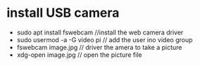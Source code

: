 # install USB camera
- sudo apt install fswebcam  //install the web camera driver
- sudo usermod -a -G video pi  // add the user ino video group
- fswebcam image.jpg  // driver the amera to take a picture
- xdg-open image.jpg // open the picture file
